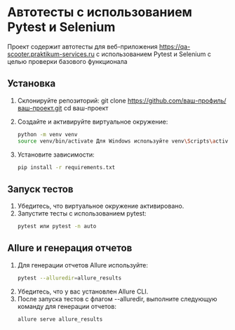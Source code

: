 # Автотесты с использованием Pytest и Selenium

Проект содержит автотесты для веб-приложения https://qa-scooter.praktikum-services.ru
с использованием Pytest и Selenium с целью проверки базового функционала 

## Установка

1. Склонируйте репозиторий:
   git clone https://github.com/ваш-профиль/ваш-проект.git
   cd ваш-проект

2. Создайте и активируйте виртуальное окружение:
   ```bash
   python -m venv venv
   source venv/bin/activate Для Windows используйте venv\Scripts\activate

3. Установите зависимости:
   ```bash
   pip install -r requirements.txt

## Запуск тестов

1. Убедитесь, что виртуальное окружение активировано.
2. Запустите тесты с использованием pytest:
   ```bash
   pytest или pytest -n auto

## Allure и генерация отчетов

1. Для генерации отчетов Allure используйте:
   ```bash
   pytest --alluredir=allure_results
2. Убедитесь, что у вас установлен Allure CLI.
3. После запуска тестов с флагом --alluredir, выполните следующую команду для генерации отчетов:
   ```bash
   allure serve allure_results


